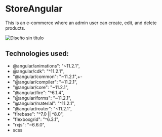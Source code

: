 # StoreAngular

This is an e-commerce where an admin user can create, edit, and delete products. 

![Diseño sin título](https://user-images.githubusercontent.com/63525613/111919470-2821f000-8a58-11eb-816d-28c8a197ab0b.png)

## Technologies used:
 - @angular/animations": "~11.2.1",
 - @angular/cdk": "^11.2.1",
 - "@angular/common": "~11.2.1",+- 
 - "@angular/compiler": "~11.2.1",
 - "@angular/core": "~11.2.1",
 - "@angular/fire": "^6.1.4",
 - "@angular/forms": "~11.2.1",
 - "@angular/material": "^11.2.1",
 - "@angular/router": "~11.2.1",
 - "firebase": "^7.0 || ^8.0",
 - "flexboxgrid": "^6.3.1",
 - "rxjs": "~6.6.0",
 - scss 
